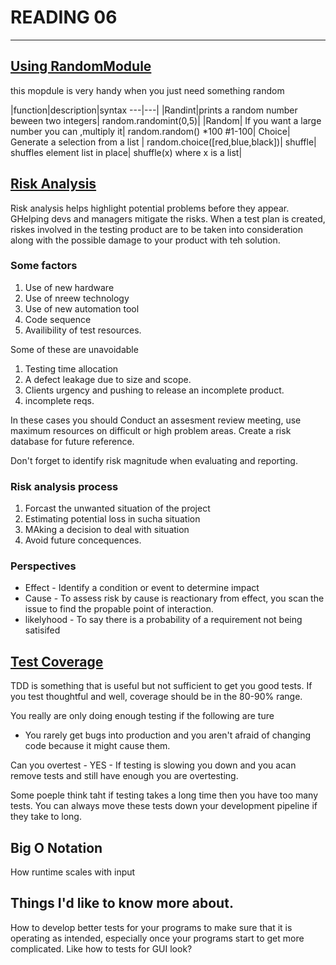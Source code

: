 # READING 06

---

## [Using RandomModule](https://www.pythonforbeginners.com/random/how-to-use-the-random-module-in-python)

this mopdule is very handy when you just need something random

|function|description|syntax
---|---|
|Randint|prints a random number beween two integers| random.randomint(0,5)|
|Random| If you want a large number you can ,multiply it| random.random() *100 #1-100|
Choice| Generate a selection from a  list | random.choice([red,blue,black])|
shuffle| shuffles element list in place| shuffle(x) where x is a list|


## [Risk Analysis](https://www.edureka.co/blog/risk-analysis-in-software-testing/) 

Risk analysis helps highlight potential problems before they appear. GHelping devs and managers mitigate the risks. When a test plan is created, riskes involved in the testing product are to be taken into consideration along with the possible damage to your product with teh solution.  

### Some factors

1. Use of new hardware
2. Use of nreew technology
3. Use of new automation tool
4. Code sequence
5. Availibility of test resources. 

Some of these are unavoidable

1. Testing time allocation
2. A defect leakage due to size and scope. 
3. Clients urgency and pushing to release an incomplete product.
4. incomplete reqs. 

In these cases you should Conduct an assesment review meeting, use maximum resources on difficult or high problem areas. Create a risk database for future reference. 

Don't forget to identify risk magnitude when evaluating and reporting. 

### Risk analysis process 

1. Forcast the unwanted situation of the project
2. Estimating potential loss in sucha situation
3.  MAking a decision to deal with situation
4. Avoid future concequences. 

### Perspectives

- Effect - Identify a condition or event to determine impact
- Cause - To assess risk by cause is reactionary from effect, you scan the issue to find the propable point of interaction.
- likelyhood -  To say there is a probability of a requirement not being satisifed

## [Test Coverage](https://martinfowler.com/bliki/TestCoverage.html)

TDD is something that is useful but not sufficient to get you good tests. If you test thoughtful and well, coverage should be in the 80-90% range.   

You really are only doing enough testing if the following are ture
- You rarely get bugs into production and you aren't afraid of changing code because it might cause them. 

Can you overtest - YES - If testing is slowing you down and you acan remove tests and still have enough you are overtesting. 

Some poeple think taht if testing takes a long time then you have too many tests. You can always move these tests down your development pipeline if they take to long.  

## Big O Notation

How runtime scales with input 

## Things I'd like to know more about. 

How to develop better tests for your programs to make sure that it is operating as intended, especially once your programs start to get more complicated. Like how to tests for GUI look?